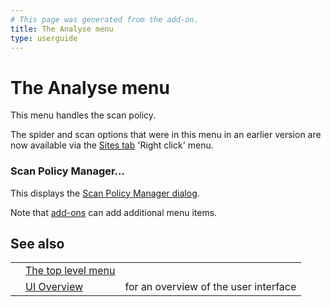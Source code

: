 ```yaml
---
# This page was generated from the add-on.
title: The Analyse menu
type: userguide
---
```


# The Analyse menu

This menu handles the scan policy.

The spider and scan options that were in this menu in an earlier version are now available via the
[Sites tab](/docs/desktop/ui/tabs/sites/) 'Right click' menu.

### Scan Policy Manager...

This displays the [Scan Policy Manager dialog](/docs/desktop/ui/dialogs/scanpolicymgr/).

Note that [add-ons](/docs/desktop/start/features/addons/) can add additional menu items.

## See also

|     |                                                |                                       |
| --- | ---------------------------------------------- | ------------------------------------- |
|     | [The top level menu](/docs/desktop/ui/tlmenu/) |                                       |
|     | [UI Overview](/docs/desktop/ui/)               | for an overview of the user interface |
